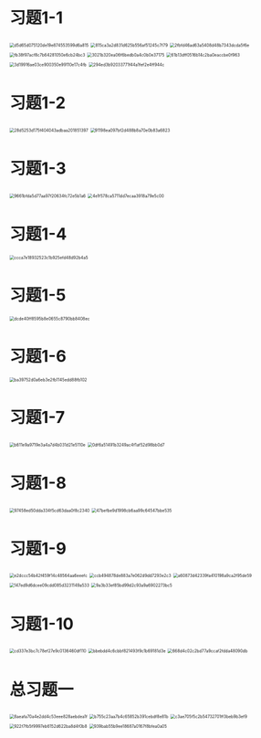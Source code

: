 # 习题1-1

<img src="chap 1 课后练习.assets/d5d65d075120de19e874553599d6a815.jpg" alt="d5d65d075120de19e874553599d6a815" style="zoom:50%;" />

<img src="chap 1 课后练习.assets/815ca3a2d831d625b556af51245c7f79.jpg" alt="815ca3a2d831d625b556af51245c7f79" style="zoom:50%;" />

<img src="chap 1 课后练习.assets/2fbfd46ad63a5408d48b7343dcda5f6e.jpg" alt="2fbfd46ad63a5408d48b7343dcda5f6e" style="zoom:50%;" />

<img src="chap 1 课后练习.assets/fb38f97acf8c7b64281050e6cb24bc3.jpg" alt="fb38f97acf8c7b64281050e6cb24bc3" style="zoom:50%;" />

<img src="chap 1 课后练习.assets/3021b320ea06f6bedb0a4c0b0e37175.jpg" alt="3021b320ea06f6bedb0a4c0b0e37175" style="zoom:50%;" />

<img src="chap 1 课后练习.assets/61b13dff0516b14c2ba0eaccbe0f963.jpg" alt="61b13dff0516b14c2ba0eaccbe0f963" style="zoom:50%;" />

<img src="chap 1 课后练习.assets/3d19916ae03ce900350e99110e17c4fb.jpg" alt="3d19916ae03ce900350e99110e17c4fb" style="zoom:50%;" />

<img src="chap 1 课后练习.assets/294ed3b92033771f44a1fef2e4ff944c.jpg" alt="294ed3b92033771f44a1fef2e4ff944c" style="zoom:50%;" />

# 习题1-2

<img src="chap 1 课后练习.assets/28d5253d175f404043adbaa201851397.jpg" alt="28d5253d175f404043adbaa201851397" style="zoom:50%;" />

<img src="chap 1 课后练习.assets/91198ea097bf2d488b8a70e0b83a6823.jpg" alt="91198ea097bf2d488b8a70e0b83a6823" style="zoom:50%;" />

# 习题1-3

<img src="chap 1 课后练习.assets/9661bfda5d77aa97f20634fc72e5b1a6.jpg" alt="9661bfda5d77aa97f20634fc72e5b1a6" style="zoom:50%;" />

<img src="chap 1 课后练习.assets/4e1f578ca5711dd7ecaa3918a79e5c00.jpg" alt="4e1f578ca5711dd7ecaa3918a79e5c00" style="zoom:50%;" />

# 习题1-4

<img src="chap 1 课后练习.assets/ccca7e18932523c1b925efd48d92b4a5.jpg" alt="ccca7e18932523c1b925efd48d92b4a5" style="zoom:50%;" />

# 习题1-5

<img src="chap 1 课后练习.assets/dcde40ff8595b8e0655c8790bb8408ec.jpg" alt="dcde40ff8595b8e0655c8790bb8408ec" style="zoom:50%;" />

# 习题1-6

<img src="chap 1 课后练习.assets/ba39752d0a6eb3e2fb1145edd88fb102.jpg" alt="ba39752d0a6eb3e2fb1145edd88fb102" style="zoom:50%;" />

# 习题1-7

<img src="chap 1 课后练习.assets/b611e9a9719e3a4a7d4b031d21e5110e.jpg" alt="b611e9a9719e3a4a7d4b031d21e5110e" style="zoom:50%;" />

<img src="chap 1 课后练习.assets/0df6a51491b3249ac4f1af52d98bb0d7.jpg" alt="0df6a51491b3249ac4f1af52d98bb0d7" style="zoom:50%;" />

# 习题1-8

<img src="chap 1 课后练习.assets/97458ed50dda334f5cd63daa0f8c2340.jpg" alt="97458ed50dda334f5cd63daa0f8c2340" style="zoom:50%;" />

<img src="chap 1 课后练习.assets/47befbe9d1998cb6aa99c64547bbe535.jpg" alt="47befbe9d1998cb6aa99c64547bbe535" style="zoom:50%;" />

# 习题1-9

<img src="chap 1 课后练习.assets/e2dccc54b42f459f14c48564aa6eeefc.jpg" alt="e2dccc54b42f459f14c48564aa6eeefc" style="zoom:50%;" />

<img src="chap 1 课后练习.assets/ccb494878de883a7e062d9dd7293e2c3.jpg" alt="ccb494878de883a7e062d9dd7293e2c3" style="zoom:50%;" />

<img src="chap 1 课后练习.assets/a60873d42339fa410198a9ca2f95de59.jpg" alt="a60873d42339fa410198a9ca2f95de59" style="zoom:50%;" />

<img src="chap 1 课后练习.assets/147ed9d6dcee09cdd085d3231149a533.jpg" alt="147ed9d6dcee09cdd085d3231149a533" style="zoom:50%;" />

<img src="chap 1 课后练习.assets/9a3b33ef85bd99d2c93a9a6902273bc5.jpg" alt="9a3b33ef85bd99d2c93a9a6902273bc5" style="zoom:50%;" />

# 习题1-10

<img src="chap 1 课后练习.assets/cd337e3bc7c78ef27e9c0136460df110.jpg" alt="cd337e3bc7c78ef27e9c0136460df110" style="zoom:50%;" />

<img src="chap 1 课后练习.assets/bbebdd4c6cbbf821493f9c1b69181d3e.jpg" alt="bbebdd4c6cbbf821493f9c1b69181d3e" style="zoom:50%;" />

<img src="chap 1 课后练习.assets/668d4c02c2bd77a9ccaf2fdda48090db.jpg" alt="668d4c02c2bd77a9ccaf2fdda48090db" style="zoom:50%;" />

# 总习题一

<img src="chap 1 课后练习.assets/8aeafa70a4e2dd4c53eee828aebdea1f.jpg" alt="8aeafa70a4e2dd4c53eee828aebdea1f" style="zoom:50%;" />

<img src="chap 1 课后练习.assets/b755c23aa7b4c65852b391cebdf8e81b.jpg" alt="b755c23aa7b4c65852b391cebdf8e81b" style="zoom:50%;" />

<img src="chap 1 课后练习.assets/c3ae705f5c2b54732701ff3beb9b3ef9.jpg" alt="c3ae705f5c2b54732701ff3beb9b3ef9" style="zoom:50%;" />

<img src="chap 1 课后练习.assets/922f7fb5f9997eb6152d622ba8d4f0b8.jpg" alt="922f7fb5f9997eb6152d622ba8d4f0b8" style="zoom:50%;" />

<img src="chap 1 课后练习.assets/939bab55b9ee18687a0167f8bfea0a05.jpg" alt="939bab55b9ee18687a0167f8bfea0a05" style="zoom:50%;" />
